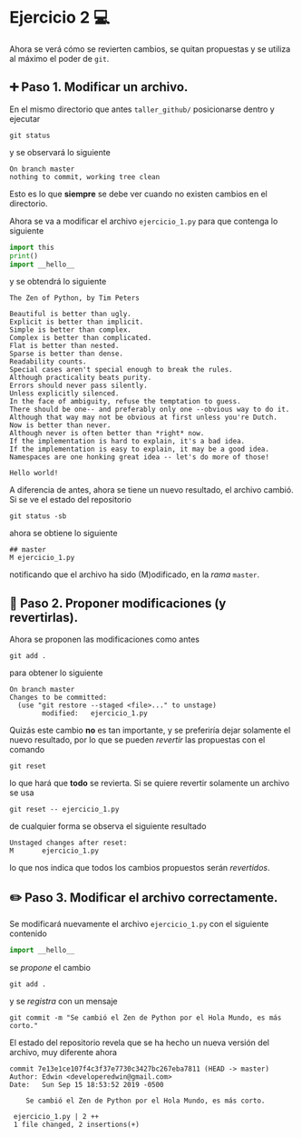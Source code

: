 # Ejercicio 2 :computer:

Ahora se verá cómo se revierten cambios, se quitan propuestas y se
utiliza al máximo el poder de `git`.

## :heavy_plus_sign: Paso 1. Modificar un archivo.

En el mismo directorio que antes `taller_github/` posicionarse dentro y ejecutar

    git status

y se observará lo siguiente

```
On branch master
nothing to commit, working tree clean
```

Esto es lo que **siempre** se debe ver cuando no existen cambios en el directorio.

Ahora se va a modificar el archivo `ejercicio_1.py` para que contenga lo siguiente

```python
import this
print()
import __hello__
```

y se obtendrá lo siguiente

```
The Zen of Python, by Tim Peters

Beautiful is better than ugly.
Explicit is better than implicit.
Simple is better than complex.
Complex is better than complicated.
Flat is better than nested.
Sparse is better than dense.
Readability counts.
Special cases aren't special enough to break the rules.
Although practicality beats purity.
Errors should never pass silently.
Unless explicitly silenced.
In the face of ambiguity, refuse the temptation to guess.
There should be one-- and preferably only one --obvious way to do it.
Although that way may not be obvious at first unless you're Dutch.
Now is better than never.
Although never is often better than *right* now.
If the implementation is hard to explain, it's a bad idea.
If the implementation is easy to explain, it may be a good idea.
Namespaces are one honking great idea -- let's do more of those!

Hello world!
```

A diferencia de antes, ahora se tiene un nuevo resultado, el archivo cambió. Si se ve el estado
del repositorio

    git status -sb

ahora se obtiene lo siguiente

```
## master
M ejercicio_1.py
```

notificando que el archivo ha sido (M)odificado, en la _rama_ `master`.

## :wrench: Paso 2. Proponer modificaciones (y revertirlas).

Ahora se proponen las modificaciones como antes

    git add .

para obtener lo siguiente

```
On branch master
Changes to be committed:
  (use "git restore --staged <file>..." to unstage)
        modified:   ejercicio_1.py
```

Quizás este cambio **no** es tan importante, y se preferiría dejar solamente el
nuevo resultado, por lo que se pueden _revertir_ las propuestas con el comando

    git reset

lo que hará que **todo** se revierta. Si se quiere revertir solamente un archivo se usa

    git reset -- ejercicio_1.py

de cualquier forma se observa el siguiente resultado

```
Unstaged changes after reset:
M       ejercicio_1.py
```

lo que nos indica que todos los cambios propuestos serán _revertidos_.

## :pencil2: Paso 3. Modificar el archivo correctamente.

Se modificará nuevamente el archivo `ejercicio_1.py` con el siguiente contenido

```python
import __hello__
```

se _propone_ el cambio

    git add .

y se _registra_ con un mensaje

    git commit -m "Se cambió el Zen de Python por el Hola Mundo, es más corto."

El estado del repositorio revela que se ha hecho un nueva versión del archivo, muy diferente ahora

```
commit 7e13e1ce107f4c3f37e7730c3427bc267eba7811 (HEAD -> master)
Author: Edwin <developeredwin@gmail.com>
Date:   Sun Sep 15 18:53:52 2019 -0500

    Se cambió el Zen de Python por el Hola Mundo, es más corto.

 ejercicio_1.py | 2 ++
 1 file changed, 2 insertions(+)
```